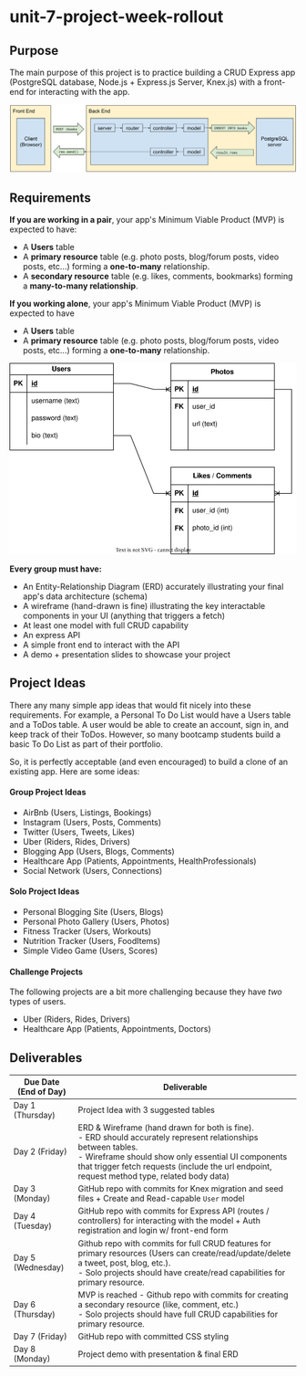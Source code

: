 # unit-7-project-week-rollout

## Purpose

The main purpose of this project is to practice building a CRUD Express app (PostgreSQL database, Node.js + Express.js Server, Knex.js) with a front-end for interacting with the app.

![](./docs/img/full-stack-diagram.svg)

## Requirements



**If you are working in a pair**, your app's Minimum Viable Product (MVP) is expected to have:

- A **Users** table
- A **primary resource** table (e.g. photo posts, blog/forum posts, video posts, etc...) forming a **one-to-many** relationship.
- A **secondary resource** table (e.g. likes, comments, bookmarks) forming a **many-to-many relationship**.

**If you working alone**, your app's Minimum Viable Product (MVP) is expected to have

- A **Users** table
- A **primary resource** table (e.g. photo posts, blog/forum posts, video posts, etc...) forming a **one-to-many** relationship.

![](docs/img/erd-example.svg)

**Every group must have:**
- An Entity-Relationship Diagram (ERD) accurately illustrating your final app's data architecture (schema)
- A wireframe (hand-drawn is fine) illustrating the key interactable components in your UI (anything that triggers a fetch) 
- At least one model with full CRUD capability
- An express API
- A simple front end to interact with the API
- A demo + presentation slides to showcase your project

## Project Ideas
There any many simple app ideas that would fit nicely into these requirements. For example, a Personal To Do List would have a Users table and a ToDos table. A user would be able to create an account, sign in, and keep track of their ToDos. However, so many bootcamp students build a basic To Do List as part of their portfolio.

So, it is perfectly acceptable (and even encouraged) to build a clone of an existing app. Here are some ideas:

#### Group Project Ideas

- AirBnb (Users, Listings, Bookings)
- Instagram (Users, Posts, Comments)
- Twitter (Users, Tweets, Likes)
- Uber (Riders, Rides, Drivers)
- Blogging App (Users, Blogs, Comments)
- Healthcare App (Patients, Appointments, HealthProfessionals)
- Social Network (Users, Connections) 

#### Solo Project Ideas

- Personal Blogging Site (Users, Blogs)
- Personal Photo Gallery (Users, Photos)
- Fitness Tracker (Users, Workouts)
- Nutrition Tracker (Users, FoodItems)
- Simple Video Game (Users, Scores)

#### Challenge Projects

The following projects are a bit more challenging because they have _two_ types of users.

- Uber (Riders, Rides, Drivers)
- Healthcare App (Patients, Appointments, Doctors)

## Deliverables

| Due Date <br> (End of Day) | Deliverable |
| - | -
| Day 1 (Thursday) | Project Idea with 3 suggested tables|
| Day 2 (Friday) | ERD & Wireframe (hand drawn for both is fine). <br> - ERD should accurately represent relationships between tables. <br> - Wireframe should show only essential UI components that trigger fetch requests (include the url endpoint, request method type, related body data) |
| Day 3 (Monday) | GitHub repo with commits for Knex migration and seed files + Create and Read-capable `User` model |
| Day 4 (Tuesday) | GitHub repo with commits for Express API (routes / controllers) for interacting with the model + Auth registration and login w/ front-end form |
| Day 5 (Wednesday) | Github repo with commits for full CRUD features for primary resources (Users can create/read/update/delete a tweet, post, blog, etc.). <br> - Solo projects should have create/read capabilities for primary resource. |
| Day 6 (Thursday) |  MVP is reached - Github repo with commits for creating a secondary resource (like, comment, etc.) <br> - Solo projects should have full CRUD capabilities for primary resource. |
| Day 7 (Friday) | GitHub repo with committed CSS styling |
| Day 8 (Monday) | Project demo with presentation & final ERD|
